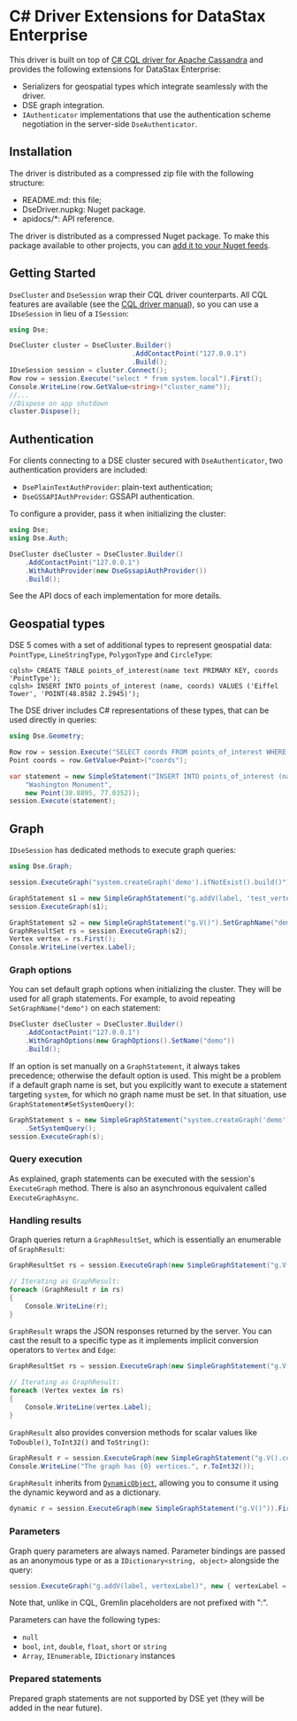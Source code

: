 # C# Driver Extensions for DataStax Enterprise

This driver is built on top of [C# CQL driver for Apache Cassandra][cassandra-driver] and provides the following
extensions for DataStax Enterprise:

* Serializers for geospatial types which integrate seamlessly with the driver.
* DSE graph integration.
* `IAuthenticator` implementations that use the authentication scheme negotiation in the server-side `DseAuthenticator`.

## Installation

The driver is distributed as a compressed zip file with the following structure:

- README.md: this file;
- DseDriver<version>.nupkg: Nuget package.
- apidocs/*: API reference.

The driver is distributed as a compressed Nuget package. To make this package available to other
projects, you can [add it to your Nuget feeds][nuget-self-hosting].

## Getting Started

`DseCluster` and `DseSession` wrap their CQL driver counterparts. All CQL features are available (see the 
[CQL driver manual][core-manual]), so you can use a `IDseSession` in lieu of a `ISession`:

```csharp
using Dse;

DseCluster cluster = DseCluster.Builder()
                               .AddContactPoint("127.0.0.1")
                               .Build();
IDseSession session = cluster.Connect();
Row row = session.Execute("select * from system.local").First();
Console.WriteLine(row.GetValue<string>("cluster_name"));
//...
//Dispose on app shutdown
cluster.Dispose();
```

## Authentication

For clients connecting to a DSE cluster secured with `DseAuthenticator`, two authentication providers are included:

* `DsePlainTextAuthProvider`: plain-text authentication;
* `DseGSSAPIAuthProvider`: GSSAPI authentication.

To configure a provider, pass it when initializing the cluster:

```csharp
using Dse;
using Dse.Auth;

DseCluster dseCluster = DseCluster.Builder()
    .AddContactPoint("127.0.0.1")
    .WithAuthProvider(new DseGssapiAuthProvider())
    .Build();
```

See the API docs of each implementation for more details.


## Geospatial types

DSE 5 comes with a set of additional types to represent geospatial data: `PointType`, `LineStringType`, `PolygonType`
and `CircleType`:

```
cqlsh> CREATE TABLE points_of_interest(name text PRIMARY KEY, coords 'PointType');
cqlsh> INSERT INTO points_of_interest (name, coords) VALUES ('Eiffel Tower', 'POINT(48.8582 2.2945)');
```

The DSE driver includes C# representations of these types, that can be used directly in queries:

```csharp
using Dse.Geometry;

Row row = session.Execute("SELECT coords FROM points_of_interest WHERE name = 'Eiffel Tower'").First();
Point coords = row.GetValue<Point>("coords");

var statement = new SimpleStatement("INSERT INTO points_of_interest (name, coords) VALUES (?, ?)",
    "Washington Monument", 
    new Point(38.8895, 77.0352));
session.Execute(statement);
```

## Graph

`IDseSession` has dedicated methods to execute graph queries:

```csharp
using Dse.Graph;

session.ExecuteGraph("system.createGraph('demo').ifNotExist().build()");

GraphStatement s1 = new SimpleGraphStatement("g.addV(label, 'test_vertex')").SetGraphName("demo");
session.ExecuteGraph(s1);

GraphStatement s2 = new SimpleGraphStatement("g.V()").SetGraphName("demo");
GraphResultSet rs = session.ExecuteGraph(s2);
Vertex vertex = rs.First();
Console.WriteLine(vertex.Label);
```

### Graph options

You can set default graph options when initializing the cluster. They will be used for all graph statements. For
example, to avoid repeating `SetGraphName("demo")` on each statement:

```csharp
DseCluster dseCluster = DseCluster.Builder()
    .AddContactPoint("127.0.0.1")
    .WithGraphOptions(new GraphOptions().SetName("demo"))
    .Build();
```

If an option is set manually on a `GraphStatement`, it always takes precedence; otherwise the default option is used.
This might be a problem if a default graph name is set, but you explicitly want to execute a statement targeting
`system`, for which no graph name must be set. In that situation, use `GraphStatement#SetSystemQuery()`:

```csharp
GraphStatement s = new SimpleGraphStatement("system.createGraph('demo').ifNotExist().build()")
    .SetSystemQuery();
session.ExecuteGraph(s);
```

### Query execution

As explained, graph statements can be executed with the session's `ExecuteGraph` method. There is also an
asynchronous equivalent called `ExecuteGraphAsync`.

### Handling results

Graph queries return a `GraphResultSet`, which is essentially an enumerable of `GraphResult`:

```csharp
GraphResultSet rs = session.ExecuteGraph(new SimpleGraphStatement("g.V()"));

// Iterating as GraphResult:
foreach (GraphResult r in rs)
{
    Console.WriteLine(r);
}
```

`GraphResult` wraps the JSON responses returned by the server. You can cast the result to a specific type as it
implements implicit conversion operators to `Vertex` and `Edge`:

```csharp
GraphResultSet rs = session.ExecuteGraph(new SimpleGraphStatement("g.V()"));

// Iterating as GraphResult:
foreach (Vertex vextex in rs)
{
    Console.WriteLine(vertex.Label);
}
```

`GraphResult` also provides conversion methods for scalar values like `ToDouble()`, `ToInt32()` and `ToString()`:

```csharp
GraphResult r = session.ExecuteGraph(new SimpleGraphStatement("g.V().count()")).First();
Console.WriteLine("The graph has {0} vertices.", r.ToInt32());
```

`GraphResult` inherits from [`DynamicObject`][dynamic], allowing you to consume it using the dynamic keyword and as a
dictionary. 

```csharp
dynamic r = session.ExecuteGraph(new SimpleGraphStatement("g.V()")).First();
```

### Parameters

Graph query parameters are always named. Parameter bindings are passed as an anonymous type or as a
`IDictionary<string, object>` alongside the query:

```csharp
session.ExecuteGraph("g.addV(label, vertexLabel)", new { vertexLabel = "test_vertex_2" });
```

Note that, unlike in CQL, Gremlin placeholders are not prefixed with ":".

Parameters can have the following types:

* `null`
* `bool`, `int`, `double`, `float`, `short` or `string`
* `Array`, `IEnumerable`, `IDictionary` instances

### Prepared statements

Prepared graph statements are not supported by DSE yet (they will be added in the near future).

[cassandra-driver]: https://github.com/datastax/csharp-driver
[core-manual]: http://docs.datastax.com/en//developer/csharp-driver/3.0/csharp-driver/whatsNew2.html
[modern]: http://tinkerpop.apache.org/docs/3.1.1-incubating/reference/#_the_graph_structure
[nuget-self-hosting]: http://docs.nuget.org/create/hosting-your-own-nuget-feeds
[dynamic]: https://msdn.microsoft.com/en-us/library/dd264736.aspx